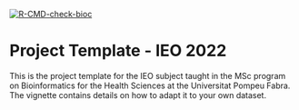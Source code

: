 [![R-CMD-check-bioc](../../actions/workflows/check-bioc.yml/badge.svg)](../../actions?query=workflow%3AR-CMD-check-bioc)


# Project Template - IEO 2022

This is the project template for the IEO subject taught in the
MSc program on Bioinformatics for the Health Sciences at the
Universitat Pompeu Fabra. The vignette contains details on how
to adapt it to your own dataset.
